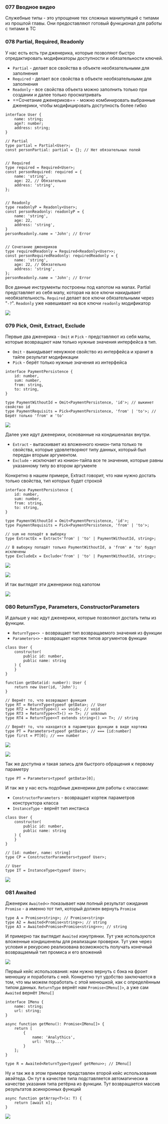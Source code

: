 
### 077 Вводное видео

Служебные типы - это упрощение тех сложных манипуляций с типами из прошлой главы. Они предоставляют готовый функционал для работы с типами в ТС

### 078 Partial, Required, Readonly

У нас есть есть три дженерика, которые позволяют быстро отредактировать модификаторы доступности и обязательности ключей.
- `Partial` - делает все свойства в объекте необязательными для заполнения
- `Required` - делает все свойства в объекте необязательными для заполнения
- `Readonly` - все свойства объекта можно заполнить только при создании и далее только просматривать
- ==Сочетание дженериков== - можно комбинировать выбранные дженерики, чтобы модифицировать доступность более гибко

```TS
interface User {  
    name: string;  
    age?: number;  
    address: string;  
}  

// Partial
type partial = Partial<User>;  
const personPartial: partial = {}; // Нет обязательных полей  
  

// Required
type required = Required<User>;  
const personRequired: required = {  
    name: 'string',  
    age: 22, // Обязательно  
    address: 'string',  
};  
  

// Readonly
type readonlyP = Readonly<User>;  
const personReadonly: readonlyP = {  
    name: 'string',  
    age: 22,  
    address: 'string',  
}  
personReadonly.name = 'John'; // Error  
  

// Сочетание дженериков
type requiredReadonly = Required<Readonly<User>>;  
const personRequiredReadonly: requiredReadonly = {  
    name: 'string',  
    age: 22, // Обязательно  
    address: 'string',  
};  
personReadonly.name = 'John'; // Error
```

Все данные инструменты построены под капотом на мапах.  Partial представляет из себя мапу, которая на все ключи накидывает необязательность. `Required` делает все ключи обязательными через "`-?`". `Readonly` уже навешивает на все ключи `readonly` модификатор

![](_png/f1317157a9a501bb128b4df7b384c6dc.png)

### 079 Pick, Omit, Extract, Exclude

Первые два дженерика - `Omit` и `Pick` - представляют из себя мапы, которые возвращают нам только нужные значения интерфейса в тип.
- `Omit` - выкидывает ненужное свойство из интерфейса и хранит в тайпе результат модификации 
- `Pick` - берёт только нужные значения из интерфейса

```TS
interface PaymentPersistence {  
    id: number,  
    sum: number,  
    from: string,  
    to: string,  
}  
  
type PaymentWithoutId = Omit<PaymentPersistence, 'id'>; // выкинет свойство id  
type PaymentRequisits = Pick<PaymentPersistence, 'from' | 'to'>; // Берёт только 'from' и 'to'
```

![](_png/69058a540fc10fd4e6910a76681c5d25.png)

Далее уже идут дженерики, основанные на кондишеналах внутри.
- `Extract` - вытаскивает из вложенного юнион-типа только те свойства, которые удовлетворяют типу данных, который был передан вторым аргументом.
- `Exclude` - исключает из юнион-тайпа все те значения, которые равны указанному типу во втором аргументе

Конкретно в нашем примере, Extract говорит, что нам нужно достать только свойства, тип которых будет строкой 

```TS
interface PaymentPersistence {  
    id: number,  
    sum: number,  
    from: string,  
    to: string,  
}  
  
type PaymentWithoutId = Omit<PaymentPersistence, 'id'>;
type PaymentRequisits = Pick<PaymentPersistence, 'from' | 'to'>;

// sum не попадёт в выборку
type ExtractEx = Extract<'from' | 'to' | PaymentWithoutId, string>; 

// В выборку попадёт только PaymentWithoutId, а 'from' и 'to' будут исключены
type ExcludeEx = Exclude<'from' | 'to' | PaymentWithoutId, string>;
```

![](_png/67f240c54bdfd647ce4dada8acc04194.png)

![](_png/d62c325f74c87de508e84ca7cad55a8d.png)

И так выглядят эти дженерики под капотом

![](_png/89e3ca77000a67fe3708f89a530e76dd.png)

### 080 ReturnType, Parameters, ConstructorParameters

И дальше у нас идут дженерики, которые позволяют достать типы из функции. 
- `ReturnType<> `- возвращает тип возвращаемого значения из функции
- `Parameters<>` - возвращает кортеж типов аргументов функции

```TS
class User {  
    constructor(  
        public id: number,  
        public name: string  
    ) {  
    }
}  
  
function getData(id: number): User {  
    return new User(id, 'John');  
}  

// Вернёт то, что возвращает функция
type RT = ReturnType<typeof getData>; // User 
type RT2 = ReturnType<() => void>; // void
type RT3 = ReturnType<<T>() => T>; // unknown
type RT4 = ReturnType<<T extends string>() => T>; // string

// Вернёт то, что находится в параметрах функции в виде кортежа
type PT = Parameters<typeof getData>; // === [id:number]
type first = PT[0]; // === number
```

![](_png/e1e3cb0ef98e4120548cdff582b07491.png)

![](_png/0f70bcd648f7c41072af166de178d45e.png)

Так же доступна и такая запись для быстрого обращения к первому параметру 
```TS
type PT = Parameters<typeof getData>[0]; 
```

И так же у нас есть подобные дженерики для работы с классами: 
- `ConstructorParameters` - возвращает кортеж параметров конструктора класса
- `InstanceType` - вернёт тип инстанса

```TS
class User {  
    constructor(  
        public id: number,  
        public name: string  
    ) {  
    }
}  

// [id: number, name: string]
type CP = ConstructorParameters<typeof User>;

// User
type IT = InstanceType<typeof User>;
```
![](_png/d9e484df87f2ddc240f7d33b267cffd4.png)

### 081 Awaited

Дженерик `Awaited<>` показывает нам полный результат ожидания `Promise` - а именно тот тип, который должен вернуть `Promise`

```TS
type A = Promise<string>; // Promise<string>
type A2 = Awaited<Promise<string>>; // string
type A3 = Awaited<Promise<Promise<string>>>; // string
```

И примерно так выглядит `Awaited` изнутрянки. Тут уже используются вложенные кондишенелы для реализации проверки. Тут уже через условия и рекурсию реализована возможность получать конечный возвращаемый тип промиса и его вложений

![](_png/857dc308439f0e350950e32befb1f091.png)

Первый кейс использования: нам нужно вернуть с бэка на фронт менюшку и поработать с ней. Конкретно тут удобство заключается в том, что мы можем поработать с этой менюшкой, как с определённым типом данных.
`ReturnType` вернёт нам `Promise<IMenu[]>`, а уже сам `Awaited` вернёт `IMenu[]`

```TS
interface IMenu {
    name: string;
    url: string;
}

async function getMenu(): Promise<IMenu[]> {
    return [
        {
            name: 'Analythics',
            url: 'http...'
        }
    ];
}

type R = Awaited<ReturnType<typeof getMenu>>; // IMenu[]
```

Ну и так же в этом примере представлен второй кейс использования авэйтеда. Он тут в качестве типа подставляется автоматически в качестве указания типа ретёрна из функции. 
Тут возвращается массив результатов асинхронных функций

```TS
async function getArray<T>(x: T) {
    return [await x];
}
```

![](_png/7c1c5a2911054cd2e22d000bd02395c8.png)